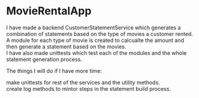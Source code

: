 # MovieRentalApp
I have made a backend CustomerStatementService which generates a combination of statements based on the type of movies a customer rented.  
A module for each type of movie is created to calcualte the amount and then generate a statement based on the movies.<br /> 
I have also made unittests which test each of the modules and the whole statement generation process.<br /> 

The things I will do if I have more time:

make unittests for rest of the services and the utility methods.<br /> 
create log methods to mintor steps in the statement build process.   
